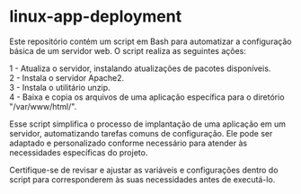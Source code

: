 # linux-app-deployment

Este repositório contém um script em Bash para automatizar a configuração básica de um servidor web. O script realiza as seguintes ações:

1 - Atualiza o servidor, instalando atualizações de pacotes disponíveis.<br>
2 - Instala o servidor Apache2.<br>
3 - Instala o utilitário unzip.<br>
4 - Baixa e copia os arquivos de uma aplicação específica para o diretório "/var/www/html/".<br>

Esse script simplifica o processo de implantação de uma aplicação em um servidor, automatizando tarefas comuns de configuração. Ele pode ser adaptado e personalizado conforme necessário para atender às necessidades específicas do projeto.

Certifique-se de revisar e ajustar as variáveis e configurações dentro do script para corresponderem às suas necessidades antes de executá-lo.
